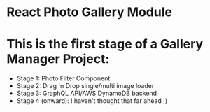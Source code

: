 # React Photo Gallery Module

# This is the first stage of a Gallery Manager Project:

- Stage 1: Photo Filter Component
- Stage 2: Drag 'n Drop single/multi image loader
- Stage 3: GraphQL API/AWS DynamoDB backend
- Stage 4 (onward): I haven't thought that far ahead ;)